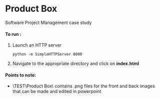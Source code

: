 # Product Box
Software Project Management case study

#### To run :
1. Launch an HTTP server

    `python -m SimpleHTTPServer 8000`

2. Navigate to the appropriate directory and click on **index.html**

#### Points to note:
- \TEST\Product Box\ contains .png files for the front and back images that can be made and edited in powerpoint
